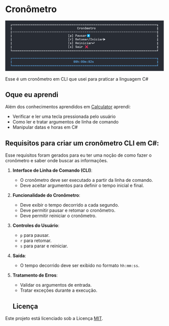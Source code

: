 # Cronômetro
![Cronometro](./assets/stopwatch.png)

Esse é um cronômetro em CLI que usei para praticar a linguagem C#

## Oque eu aprendi

Além dos conhecimentos aprendidos em [Calculator](../Calculator/) aprendi:

- Verificar e ler uma tecla pressionada pelo usuário
- Como ler e tratar argumentos de linha de comando
- Manipular datas e horas em C#



## Requisitos para criar um cronômetro CLI em C#:

Esse requisitos foram gerados para eu ter uma noção de como fazer o cronômetro e saber onde buscar as informações.

1. **Interface de Linha de Comando (CLI)**:

   - O cronômetro deve ser executado a partir da linha de comando.
   - Deve aceitar argumentos para definir o tempo inicial e final.

2. **Funcionalidade do Cronômetro**:

   - Deve exibir o tempo decorrido a cada segundo.
   - Deve permitir pausar e retomar o cronômetro.
   - Deve permitir reiniciar o cronômetro.

3. **Controles do Usuário**:

   - `p` para pausar.
   - `r` para retomar.
   - `s` para parar e reiniciar.

4. **Saída**:

   - O tempo decorrido deve ser exibido no formato `hh:mm:ss`.

5. **Tratamento de Erros**:
   - Validar os argumentos de entrada.
   - Tratar exceções durante a execução.


   ## Licença
Este projeto está licenciado sob a Licença [MIT](LICENSE).
